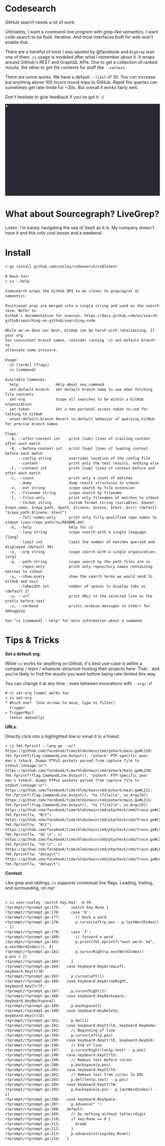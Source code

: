 # Codesearch

GitHub search needs a lot of work.

Ultimately, I want a command-line program with grep-like semantics. I want code
search to be fluid. Iterative. And most interfaces built for web won't enable that.

There are a handful of tools I was spoiled by @facebook and `BigGrep` was one
of them. `cs` usage is modeled after what I remember about it. It wraps around
GitHub's REST and GraphQL APIs. One to get a collection of ranked results, the
other to get file contents for stuff like `--context`.

There are some quirks. We have a default `--limit` of 30. You can increase but
anything above 100 incurs round-trips to GitHub. Rapid fire queries can
sometimes get rate-limite for ~30s. But overall it works fairly well.

Don't hesitate to give feedback if you've got it. :)

![](./demo.gif)

# What about Sourcegraph? LiveGrep?

Listen, I'm barely navigating the sea of SaaS as it is. My company doesn't have
it and this only cost booze and a weekend.

# Install

```
> go install github.com/coxley/codesearch/cs@latest

# Have fun!
> cs --help

Codesearch wraps the GitHub API to be closer to grep/ag/et al semantics

Positional args are merged into a single string and used as the search term. Refer to
GitHub's documentation for nuances: https://docs.github.com/en/search-github/searching-on-github/searching-code

While we've done our best, GitHub can be harsh with ratelimiting. If your org
has consistent branch names, consider running 'cs set-default-branch' to
alleviate some pressure.

Usage:
  cs [terms] [flags]
  cs [command]

Available Commands:
  help                 Help about any command
  set-default-branch   Set default branch name to use when fetching file contents
  set-org              Scope all searches to be within a GitHub organization
  set-token            Set a new personal access token to use for talking to GitHub
  unset-default-branch Revert to default behavior of querying GitHub for precise branch names

Flags:
  -A, --after-context int    print [num] lines of trailing context after each match
  -B, --before-context int   print [num] lines of leading context before each match
      --config string        overrides location of the config file
      --content              print only the text results, nothing else
  -C, --context int          print [num] lines of context before and after each match
  -c, --count                print only a count of matches
      --dump                 dump result structures to stdout
  -x, --ext string           scope search by file extension
  -f, --filename string      scope search by filename
  -l, --files-only           print only filenames of matches to stdout
      --format string        custom format string (variables: $owner, $repo_name, $repo_path, $path, $lineno, $colno, $text, $url) (default "$repo_path:$lineno: $text")
      --full-names-only      print only fully-qualified repo names to stdout (your/repo path/to/README.md)
  -h, --help                 help for cs
      --lang string          scope search with a single language:[lang]
      --limit int            limit the number of matches queried and displayed (default 30)
  -o, --org string           scope search with a single organization:[org]
  -p, --path string          scope search by the path files are in
      --repos-only           print only repository names containing matches to stdout
  -q, --show-query           show the search terms we would send to GitHub and exit
      --tabwidth int         number of spaces to display tabs as (default 2)
  -u, --url                  print URLs to the selected line as the prefix before text
  -v, --verbose              prints verbose messages to stderr for debugging

Use "cs [command] --help" for more information about a command.
```

# Tips & Tricks

**Set a default org**:

While `cs` works for anything on Github, it's best use-case is within a company
/ team / whatever-structure hosting their projects here. That... and you're
likely to find the results you want before being rate-limited this way.

You can change it at any time - even between invocations with `--org/-o`!

```
# cs set-org [name] works too
> cs set-org
? Which one?  [Use arrows to move, type to filter]
  trigger
> TriggerMail
  (enter manually)
```

**URLs**:

Directly click into a highlighted line or email it to a friend.

```
> cs fmt.Fprintf --lang go --url
https://github.com/facebook/time/blob/main/cmd/pshark/main.go#L210:    fmt.Fprintf(flag.CommandLine.Output(), "pshark: PTP-specific poor man's tshark. Dumps PTPv2 packets parsed from capture file to stdout.\nUsage:\n")
https://github.com/facebook/time/blob/main/cmd/pshark/main.go#L210:    fmt.Fprintf(flag.CommandLine.Output(), "pshark: PTP-specific poor man's tshark. Dumps PTPv2 packets parsed from capture file to stdout.\nUsage:\n")
https://github.com/facebook/time/blob/main/cmd/pshark/main.go#L211:    fmt.Fprintf(flag.CommandLine.Output(), "%s [file]\n", os.Args[0])
https://github.com/facebook/time/blob/main/cmd/pshark/main.go#L211:    fmt.Fprintf(flag.CommandLine.Output(), "%s [file]\n", os.Args[0])
https://github.com/facebook/time/blob/main/cmd/ptpcheck/cmd/trace.go#L56:  fmt.Fprintf(w, "N\t")
https://github.com/facebook/time/blob/main/cmd/ptpcheck/cmd/trace.go#L56:  fmt.Fprintf(w, "N\t")
https://github.com/facebook/time/blob/main/cmd/ptpcheck/cmd/trace.go#L58:    fmt.Fprintf(w, "%d \t", i)
https://github.com/facebook/time/blob/main/cmd/ptpcheck/cmd/trace.go#L58:    fmt.Fprintf(w, "%d \t", i)
https://github.com/facebook/time/blob/main/cmd/ptpcheck/cmd/trace.go#L61:  fmt.Fprintf(w, "delay\t")
https://github.com/facebook/time/blob/main/cmd/ptpcheck/cmd/trace.go#L61:  fmt.Fprintf(w, "delay\t")
```

**Context**:

Like grep and siblings, `cs` supports contextual line flags. Leading, trailing,
and surrounding, oh my!

```

> cs user:coxley 'switch key.Key' -A 39
rtprompt/rtprompt.go:175:     switch key.Rune {
rtprompt/rtprompt.go:176:     case 'b':
rtprompt/rtprompt.go:177:       // back a word
rtprompt/rtprompt.go:178:       p.cursorLeft(p.pos - p.lastWordIndex() - 1)
rtprompt/rtprompt.go:179:     case 'f':
rtprompt/rtprompt.go:180:       // forward a word
rtprompt/rtprompt.go:181:       p.print(fmt.Sprintf("next word: %d", p.nextWordIndex()), 4)
rtprompt/rtprompt.go:182:       p.cursorRight(p.nextWordIndex() - p.pos + 1)
rtprompt/rtprompt.go:183:     }
rtprompt/rtprompt.go:184:   case keyboard.KeyArrowLeft, keyboard.KeyCtrlB:
rtprompt/rtprompt.go:185:     p.cursorLeft(1)
rtprompt/rtprompt.go:186:   case keyboard.KeyArrowRight, keyboard.KeyCtrlF:
rtprompt/rtprompt.go:187:     p.cursorRight(1)
rtprompt/rtprompt.go:188:   case keyboard.KeyBackspace, keyboard.KeyBackspace2:
rtprompt/rtprompt.go:189:     p.backspace(1)
rtprompt/rtprompt.go:190:   case keyboard.KeyDelete, keyboard.KeyCtrlD:
rtprompt/rtprompt.go:191:     p.del(1)
rtprompt/rtprompt.go:192:   case keyboard.KeyCtrlA, keyboard.KeyHome:
rtprompt/rtprompt.go:193:     // Beginning of line
rtprompt/rtprompt.go:194:     p.cursorLeft(p.pos)
rtprompt/rtprompt.go:195:   case keyboard.KeyCtrlE, keyboard.KeyEnd:
rtprompt/rtprompt.go:196:     // End of line
rtprompt/rtprompt.go:197:     p.cursorRight(len(p.text) - p.pos)
rtprompt/rtprompt.go:198:   case keyboard.KeyCtrlU:
rtprompt/rtprompt.go:199:     // Remove text before cursor
rtprompt/rtprompt.go:200:     p.backspace(p.pos)
rtprompt/rtprompt.go:201:   case keyboard.KeyCtrlK:
rtprompt/rtprompt.go:202:     // Remove text from cursor to EOL
rtprompt/rtprompt.go:203:     p.del(len(p.text) - p.pos)
rtprompt/rtprompt.go:204:   case keyboard.KeyCtrlW:
rtprompt/rtprompt.go:205:     p.backspace(p.pos - p.lastWordIndex() - 1)
rtprompt/rtprompt.go:206:   case keyboard.KeySpace:
rtprompt/rtprompt.go:207:     p.advance(" ")
rtprompt/rtprompt.go:208:   default:
rtprompt/rtprompt.go:209:     // Do nothing without letter/digit
rtprompt/rtprompt.go:210:     if key.Rune == 0 {
rtprompt/rtprompt.go:211:       break
rtprompt/rtprompt.go:212:     }
rtprompt/rtprompt.go:213:     p.advance(string(key.Rune))
rtprompt/rtprompt.go:214:   }
```

